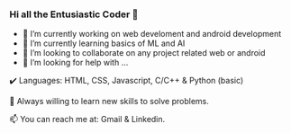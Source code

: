 ### Hi all the Entusiastic Coder 👋



- 🔭 I’m currently working on web develoment and android development 
- 🌱 I’m currently learning basics of ML and AI
- 👯 I’m looking to collaborate on any project related web or android
- 🤔 I’m looking for help with ...

✔️ Languages: HTML, CSS, Javascript, C/C++ & Python (basic)

👷 Always willing to learn new skills to solve problems.

📫 You can reach me at: Gmail & Linkedin.
